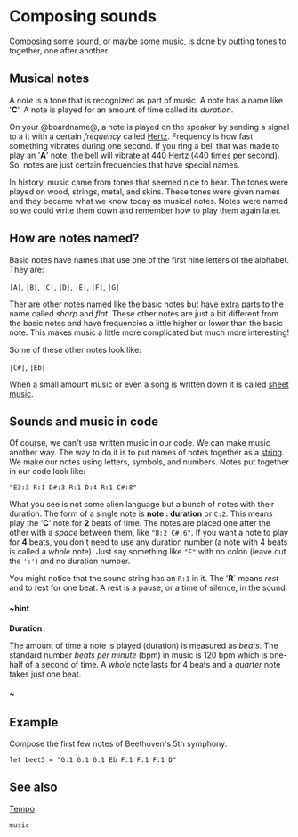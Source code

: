 # Composing sounds

Composing some sound, or maybe some music, is done by putting tones to together, one after another.

## Musical notes

A _note_ is a tone that is recognized as part of music. A note has a name like '**C**'. A note is
played for an amount of time called its _duration_. 

On your @boardname@, a note is played on the speaker by sending a signal to a it with a certain _frequency_ called [Hertz](http://wikipedia.org/Hertz). Frequency is how fast something vibrates during one second. If you ring a bell that was
made to play an '**A**' note, the bell will vibrate at 440 Hertz (440 times per second). So, notes are just certain frequencies
that have special names.

In history, music came from tones that seemed nice to hear. The tones were played on wood, strings, metal, and skins.
These tones were given names and they became what we know today as musical notes. Notes were named so we could write them
down and remember how to play them again later.

## How are notes named?

Basic notes have names that use one of the first nine letters of the alphabet. They are:

``|A|``, ``|B|``, ``|C|``, ``|D|``, ``|E|``, ``|F|``, ``|G|``

Ther are other notes named like the basic notes but have extra parts to the name called _sharp_ and _flat_. These other
notes are just a bit different from the basic notes and have frequencies a little higher or lower than the
basic note. This makes music a little more complicated but much more interesting!

Some of these other notes look like:

``|C#|``, ``|Eb|``

When a small amount music or even a song is written down it is called [sheet music](https://wikipedia.org/wiki/Sheet_music).

## Sounds and music in code

Of course, we can't use written music in our code. We can make music another way. The way to do it is to
put names of notes together as a [string](/types/string). We make our notes using letters, symbols, and
numbers. Notes put together in our code look like:
```block
"E3:3 R:1 D#:3 R:1 D:4 R:1 C#:8"
```

What you see is not some alien language but a bunch of notes with their duration. The form of a single
note is **note : duration** or ``C:2``. This means play the '**C**' note for **2** beats of time.
The notes are placed one after the other with a _space_ between them, like ``"B:2 C#:6"``. If you want
a note to play for **4** beats, you don't need to use any duration number (a note with 4 beats is called a _whole_ note).
Just say something like ``"E"`` with no colon (leave out the ``':'``) and no duration number.

You might notice that the sound string has an ``R:1`` in it. The '**R**` means _rest_ and to rest for one beat.
A rest is a pause, or a time of silence, in the sound.


#### ~hint
**Duration**

The amount of time a note is played (duration) is measured as _beats_. The standard number
_beats per minute_ (bpm) in music is 120 bpm which is one-half of a second of time. A _whole_ note lasts
for 4 beats and a _quarter_ note takes just one beat.
#### ~

## Example

Compose the first few notes of Beethoven's 5th symphony.

```blocks
let beet5 = "G:1 G:1 G:1 Eb F:1 F:1 F:1 D"
```

## See also

[Tempo](https://wikipedia.org/wiki/Tempo)

```package
music
```